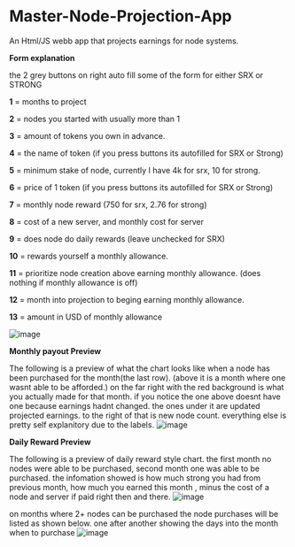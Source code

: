 # Master-Node-Projection-App
An Html/JS webb app that projects earnings for node systems.

**Form explanation**

the 2 grey buttons on right auto fill some of the form for either SRX or STRONG

**1** = months to project

**2** = nodes you started with usually more than 1

**3** = amount of tokens you own in advance.

**4** = the name of token (if you press buttons its autofilled for SRX or Strong)

**5** = minimum stake of node, currently I have 4k for srx, 10 for strong.

**6** = price of 1 token (if you press buttons its autofilled for SRX or Strong)

**7** = monthly node reward (750 for srx, 2.76 for strong)

**8** = cost of a new server, and monthly cost for server 

**9** = does node do daily rewards (leave unchecked for SRX)

**10** = rewards yourself a monthly allowance.

**11** = prioritize node creation above earning monthly allowance. (does nothing if monthly allowance is off)

**12** = month into projection to beging earning monthly allowance.

**13** = amount in USD of monthly allowance




![image](https://user-images.githubusercontent.com/5101197/131766492-45c2d085-141f-4c2a-925a-9bdab89bb85e.png)




**Monthly payout Preview**

The following is a preview of what the chart looks like when a node has been purchased for the month(the last row).
(above it is a month where one wasnt able to be afforded.)
on the far right with the red background is what you actually made for that month.
if you notice the one above doesnt have one because earnings hadnt changed.
the ones under it are updated projected earnings. to the right of that is new node count.
everything else is pretty self explanitory due to the labels.
![image](https://user-images.githubusercontent.com/5101197/131310136-157e787e-d0de-4c30-8df1-ff9e58c291d4.png)


**Daily Reward Preview**

The following is a preview of daily reward style chart. the first month no nodes were able to be purchased, second month one was able to be purchased.
the infomation showed is how much strong you had from previous month, how much you earned this month , minus the cost of a node and server if paid right then and there.
![image](https://user-images.githubusercontent.com/5101197/131310454-e5bbb638-7a80-4e03-898c-9ad02e7231db.png)

on months where 2+ nodes can be purchased the node purchases will be listed as shown below. one after another showing the days into the month when to purchase
![image](https://user-images.githubusercontent.com/5101197/131311348-b40b9029-8bcf-49b0-a764-33cff81973bc.png)



